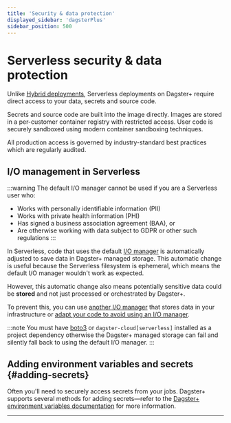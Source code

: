 ```yaml
---
title: 'Security & data protection'
displayed_sidebar: 'dagsterPlus'
sidebar_position: 500
---
```


# Serverless security & data protection

Unlike [Hybrid deployments](/dagster-plus/deployment/hybrid), Serverless deployments on Dagster+ require direct access to your data, secrets and source code.

Secrets and source code are built into the image directly. Images are stored in a per-customer container registry with restricted access.
User code is securely sandboxed using modern container sandboxing techniques.

All production access is governed by industry-standard best practices which are regularly audited.

## I/O management in Serverless

:::warning
The default I/O manager cannot be used if you are a Serverless user who:

- Works with personally identifiable information (PII)
- Works with private health information (PHI)
- Has signed a business association agreement (BAA), or
- Are otherwise working with data subject to GDPR or other such regulations
  :::

In Serverless, code that uses the default [I/O manager](/guides/build/configure/io-managers) is automatically adjusted to save data in Dagster+ managed storage. This automatic change is useful because the Serverless filesystem is ephemeral, which means the default I/O manager wouldn't work as expected.

However, this automatic change also means potentially sensitive data could be **stored** and not just processed or orchestrated by Dagster+.

To prevent this, you can use [another I/O manager](/guides/build/configure/io-managers#built-in) that stores data in your infrastructure or [adapt your code to avoid using an I/O manager](/guides/build/configure/io-managers#before-you-begin).

:::note
You must have [boto3](https://pypi.org/project/boto3/) or `dagster-cloud[serverless]` installed as a project dependency otherwise the Dagster+ managed storage can fail and silently fall back to using the default I/O manager.
:::

## Adding environment variables and secrets \{#adding-secrets}

Often you'll need to securely access secrets from your jobs. Dagster+ supports several methods for adding secrets—refer to the [Dagster+ environment variables documentation](/dagster-plus/deployment/environment-variables) for more information.

---

